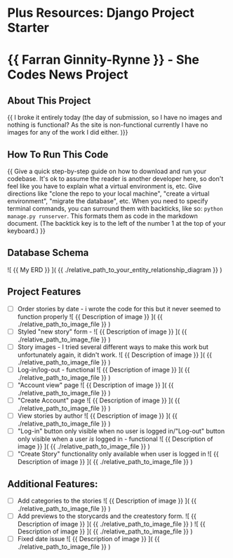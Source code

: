 # Plus Resources: Django Project Starter

# {{ Farran Ginnity-Rynne }} - She Codes News Project
## About This Project
{{ I broke it entirely today (the day of submission, so I have no images and nothing is functional? As the site is non-functional currently I have no images for any of the work I did either. )}}
## How To Run This Code
{{
Give a quick step-by-step guide on how to download and run your codebase.
It's ok to assume the reader is another developer here, so don't feel like you
have to explain what a virtual environment is, etc.
Give directions like "clone the repo to your local machine", "create a virtual
environment", "migrate the database", etc.
When you need to specify terminal commands, you can surround them with
backticks, like so: `python manage.py runserver`. This formats them as
code in the markdown document. (The backtick key is to the left of the
number 1 at the top of your keyboard.)
}}
## Database Schema
![ {{ My ERD }} ]( {{ ./relative_path_to_your_entity_relationship_diagram }} )
## Project Features
- [ ] Order stories by date - i wrote the code for this but it never seemed to function properly
![ {{ Description of image }} ]( {{ ./relative_path_to_image_file }} )
- [ ] Styled "new story" form - 
![ {{ Description of image }} ]( {{ ./relative_path_to_image_file }} )
- [ ] Story images - I tried several different ways to make this work but unfortunately again, it didn't work.
![ {{ Description of image }} ]( {{ ./relative_path_to_image_file }} )
- [ ] Log-in/log-out - functional
![ {{ Description of image }} ]( {{ ./relative_path_to_image_file }} )
- [ ] "Account view" page
![ {{ Description of image }} ]( {{ ./relative_path_to_image_file }} )
- [ ] "Create Account" page
![ {{ Description of image }} ]( {{ ./relative_path_to_image_file }} )
- [ ] View stories by author
![ {{ Description of image }} ]( {{ ./relative_path_to_image_file }} )
- [ ] "Log-in" button only visible when no user is logged in/"Log-out" button
only visible when a user *is* logged in - functional
![ {{ Description of image }} ]( {{ ./relative_path_to_image_file }} )
- [ ] "Create Story" functionality only available when user is logged in
![ {{ Description of image }} ]( {{ ./relative_path_to_image_file }} )
## Additional Features:
- [ ] Add categories to the stories
![ {{ Description of image }} ]( {{ ./relative_path_to_image_file }} )
- [ ] Add previews to the storycards and the createstory form.
![ {{ Description of image }} ]( {{ ./relative_path_to_image_file }} )
![ {{ Description of image }} ]( {{ ./relative_path_to_image_file }} )
- [ ] Fixed date issue
![ {{ Description of image }} ]( {{ ./relative_path_to_image_file }} )
